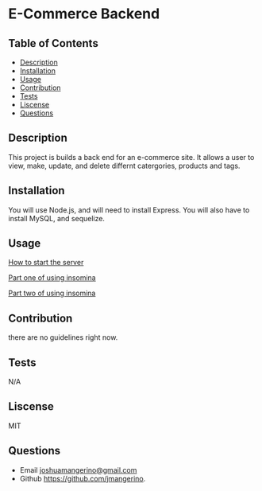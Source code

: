 # E-Commerce Backend

  ## Table of Contents
  * [Description](#description)
  * [Installation](#installation)
  * [Usage](#usage)
  * [Contribution](#contribution)
  * [Tests](#tests)
  * [Liscense](#liscense)
  * [Questions](#questions)

   ## Description
  This project is builds a back end for an e-commerce site. It allows a user to view, make, update, and delete differnt catergories, products and tags.
  
  ## Installation
  You will use Node.js, and will need to install Express. You will also have to install MySQL, and sequelize. 

  ## Usage
  [How to start the server](https://drive.google.com/file/d/1M9iojN_HwC-PVAGKybQ3yVlrUYaGJjIb/view?usp=sharing)
  
  [Part one of using insomina](https://drive.google.com/file/d/1s7gVWCaVqkfMYWA59gNQhaBWQbZrZyog/view?usp=sharing)
  
  [Part two of using insomina](https://drive.google.com/file/d/1-Ofixk7ToWgwkOSVgRIHJFtwnPSJeJLz/view?usp=sharing)
  

  ## Contribution
  there are no guidelines right now.

  ## Tests
  N/A

  ## Liscense
  MIT

  ## Questions
  * Email joshuamangerino@gmail.com
  * Github https://github.com/jmangerino.

